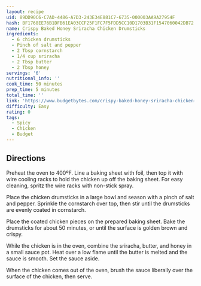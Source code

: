 ```yaml
---
layout: recipe
uid: 89DD90C6-C7AD-4486-A7D3-243E34E881C7-6735-000003AA9A27954F
hash: BF1768EE76B1DFB61EA03CCF25F1FC7F5FDD5CC10D1703B31F1547060042DB72
name: Crispy Baked Honey Sriracha Chicken Drumsticks
ingredients:
  - 6 chicken drumsticks
  - Pinch of salt and pepper
  - 2 Tbsp cornstarch
  - 1/4 cup sriracha
  - 2 Tbsp butter
  - 2 Tbsp honey
servings: '6'
nutritional_info: ''
cook_time: 50 minutes
prep_time: 5 minutes
total_time: ''
link: 'https://www.budgetbytes.com/crispy-baked-honey-sriracha-chicken-drumsticks/'
difficulty: Easy
rating: 0
tags:
  - Spicy
  - Chicken
  - Budget
---
```


## Directions

Preheat the oven to 400ºF. Line a baking sheet with foil, then top it with wire cooling racks to hold the chicken up off the baking sheet. For easy cleaning, spritz the wire racks with non-stick spray.

Place the chicken drumsticks in a large bowl and season with a pinch of salt and pepper. Sprinkle the cornstarch over top, then stir until the drumsticks are evenly coated in cornstarch.

Place the coated chicken pieces on the prepared baking sheet. Bake the drumsticks for about 50 minutes, or until the surface is golden brown and crispy.

While the chicken is in the oven, combine the sriracha, butter, and honey in a small sauce pot. Heat over a low flame until the butter is melted and the sauce is smooth. Set the sauce aside.

When the chicken comes out of the oven, brush the sauce liberally over the surface of the chicken, then serve.
